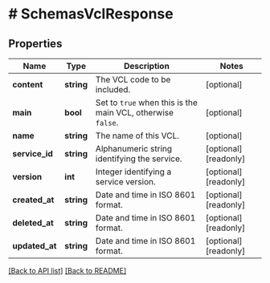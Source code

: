 # # SchemasVclResponse

## Properties

Name | Type | Description | Notes
------------ | ------------- | ------------- | -------------
**content** | **string** | The VCL code to be included. | [optional] 
**main** | **bool** | Set to `true` when this is the main VCL, otherwise `false`. | [optional] 
**name** | **string** | The name of this VCL. | [optional] 
**service_id** | **string** | Alphanumeric string identifying the service. | [optional] [readonly] 
**version** | **int** | Integer identifying a service version. | [optional] [readonly] 
**created_at** | **string** | Date and time in ISO 8601 format. | [optional] [readonly] 
**deleted_at** | **string** | Date and time in ISO 8601 format. | [optional] [readonly] 
**updated_at** | **string** | Date and time in ISO 8601 format. | [optional] [readonly] 


[[Back to API list]](../../README.md#endpoints) [[Back to README]](../../README.md)

